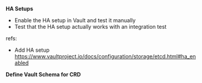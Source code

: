 **HA Setups**

- Enable the HA setup in Vault and test it manually
- Test that the HA setup actually works with an integration test

refs:

- Add HA setup https://www.vaultproject.io/docs/configuration/storage/etcd.html#ha_enabled

**Define Vault Schema for CRD**
